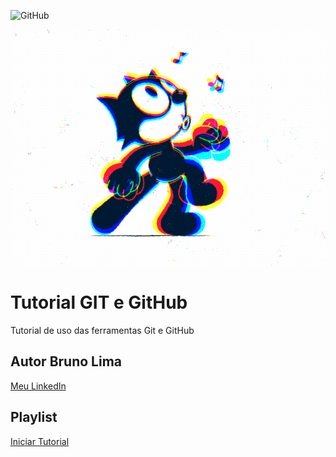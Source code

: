 ![GitHub](https://img.shields.io/github/license/brunolimat1/git-github)

![](https://github.com/brunolimat1/git-github/blob/main/5eeea355389655.59822ff824b72.gif)

# Tutorial GIT e GitHub
Tutorial de uso das ferramentas Git e GitHub
## Autor Bruno Lima
[Meu LinkedIn](https://www.linkedin.com/in/bruno-lima-b7a05b19a)
## Playlist
[Iniciar Tutorial](https://www.youtube.com/playlist?list=PLbEOwbQR9lqzK14I7OOeREEIE4k6rjgIj)
